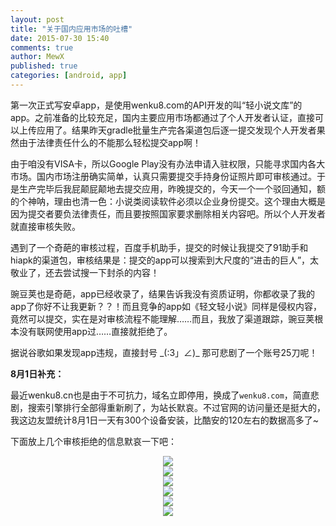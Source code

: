 ```yaml
---
layout: post
title: "关于国内应用市场的吐槽"
date: 2015-07-30 15:40
comments: true
author: MewX
published: true
categories: [android, app]
---
```


第一次正式写安卓app，是使用wenku8.com的API开发的叫“轻小说文库”的app。之前准备的比较充足，国内主要应用市场都通过了个人开发者认证，直接可以上传应用了。结果昨天gradle批量生产完各渠道包后逐一提交发现个人开发者果然由于法律责任什么的不能那么轻松提交app啊！

由于咱没有VISA卡，所以Google Play没有办法申请入驻权限，只能寻求国内各大市场。国内市场注册确实简单，认真只需要提交手持身份证照片即可审核通过。于是生产完毕后我屁颠屁颠地去提交应用，昨晚提交的，今天一个一个驳回通知，额的个神呐，理由也清一色：小说类阅读软件必须以企业身份提交。这个理由大概是因为提交者要负法律责任，而且要按照国家要求删除相关内容吧。所以个人开发者就直接审核失败。

遇到了一个奇葩的审核过程，百度手机助手，提交的时候让我提交了91助手和hiapk的渠道包，审核结果是：提交的app可以搜索到大尺度的“进击的巨人”，太敬业了，还去尝试搜一下封杀的内容！

豌豆荚也是奇葩，app已经收录了，结果告诉我没有资质证明，你都收录了我的app了你好不让我更新？？！而且竞争的app如《轻文轻小说》同样是侵权内容，竟然可以提交，实在是对审核流程不能理解……而且，我放了渠道跟踪，豌豆荚根本没有联网使用app过……直接就拒绝了。

据说谷歌如果发现app违规，直接封号 \_(:3」∠)\_ 那可悲剧了一个账号25刀呢！

**8月1日补充：**

最近wenku8.cn也是由于不可抗力，域名立即停用，换成了`wenku8.com`，简直悲剧，搜索引擎排行全部得重新刷了，为站长默哀。不过官网的访问量还是挺大的，我这边友盟统计8月1日一天有300个设备安装，比酷安的120左右的数据高多了~

下面放上几个审核拒绝的信息默哀一下吧：

<center><a href="{{ site.cdn }}imgs/201507/app-baidu.jpg" target="_blank"><img src="{{ site.cdn }}imgs/201507/app-baidu.jpg" style="max-width:100%; height:auto;"/></a></center>

<center><a href="{{ site.cdn }}imgs/201507/app-wandoujia.jpg" target="_blank"><img src="{{ site.cdn }}imgs/201507/app-wandoujia.jpg" style="max-width:100%; height:auto;"/></a></center>

<center><a href="{{ site.cdn }}imgs/201507/app-360.jpg" target="_blank"><img src="{{ site.cdn }}imgs/201507/app-360.jpg" style="max-width:100%; height:auto;"/></a></center>

<center><a href="{{ site.cdn }}imgs/201507/app-huawei.jpg" target="_blank"><img src="{{ site.cdn }}imgs/201507/app-huawei.jpg" style="max-width:100%; height:auto;"/></a></center>

<center><a href="{{ site.cdn }}imgs/201507/app-sogou.jpg" target="_blank"><img src="{{ site.cdn }}imgs/201507/app-sogou.jpg" style="max-width:100%; height:auto;"/></a></center>

<center><a href="{{ site.cdn }}imgs/201507/app-tencent.jpg" target="_blank"><img src="{{ site.cdn }}imgs/201507/app-tencent.jpg" style="max-width:100%; height:auto;"/></a></center>
